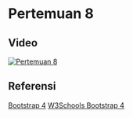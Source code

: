 # Pertemuan 8

## Video

[![Pertemuan 8](https://img.youtube.com/vi/oRznzRtjPtc/0.jpg)](https://www.youtube.com/watch?v=oRznzRtjPtc)


## Referensi

[Bootstrap 4](https://getbootstrap.com/docs/4.5/getting-started/introduction/)
[W3Schools Bootstrap 4](https://www.w3schools.com/bootstrap4/default.asp)

